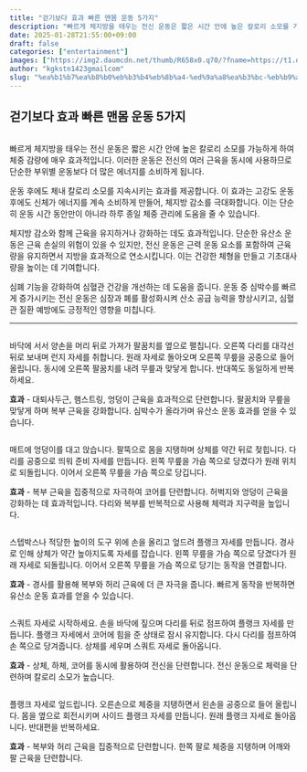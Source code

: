 ```yaml
---
title: "걷기보다 효과 빠른 맨몸 운동 5가지"
description: "빠르게 체지방을 태우는 전신 운동은 짧은 시간 안에 높은 칼로리 소모를 가능하게 하여 체중 감량에 매우 효과적입니다. 이러한 운동은 전신의 여러 근육을 동시에 사용하므로 단순한 부위별 운동보다 더 많은 에너지를 소비하게 됩니다."
date: 2025-01-28T21:55:00+09:00
draft: false
categories: ["entertainment"]
images: ["https://img2.daumcdn.net/thumb/R658x0.q70/?fname=https://t1.daumcdn.net/news/202501/27/tenbody/20250127173019919tcqr.png", "https://t1.daumcdn.net/news/202501/27/tenbody/20250127173020221ibrw.gif", "https://t1.daumcdn.net/news/202501/27/tenbody/20250127173020634nyez.gif", "https://t1.daumcdn.net/news/202501/27/tenbody/20250127173020984rkkl.gif", "https://t1.daumcdn.net/news/202501/27/tenbody/20250127173021312oyey.gif"]
author: "kgkstn1423gmailcom"
slug: "%ea%b1%b7%ea%b8%b0%eb%b3%b4%eb%8b%a4-%ed%9a%a8%ea%b3%bc-%eb%b9%a0%eb%a5%b8-%eb%a7%a8%eb%aa%b8-%ec%9a%b4%eb%8f%99-5%ea%b0%80%ec%a7%80"
---
```


<h2 >걷기보다 효과 빠른 맨몸 운동 5가지</h2> <figure ><img src="https://img2.daumcdn.net/thumb/R658x0.q70/?fname=https://t1.daumcdn.net/news/202501/27/tenbody/20250127173019919tcqr.png" alt=""/></figure> <p>빠르게 체지방을 태우는 전신 운동은 짧은 시간 안에 높은 칼로리 소모를 가능하게 하여 체중 감량에 매우 효과적입니다. 이러한 운동은 전신의 여러 근육을 동시에 사용하므로 단순한 부위별 운동보다 더 많은 에너지를 소비하게 됩니다.</p> <p>운동 후에도 체내 칼로리 소모를 지속시키는 효과를 제공합니다. 이 효과는 고강도 운동 후에도 신체가 에너지를 계속 소비하게 만들어, 체지방 감소를 극대화합니다. 이는 단순히 운동 시간 동안만이 아니라 하루 종일 체중 관리에 도움을 줄 수 있습니다.</p> <p>체지방 감소와 함께 근육을 유지하거나 강화하는 데도 효과적입니다. 단순한 유산소 운동은 근육 손실의 위험이 있을 수 있지만, 전신 운동은 근력 운동 요소를 포함하여 근육량을 유지하면서 지방을 효과적으로 연소시킵니다. 이는 건강한 체형을 만들고 기초대사량을 높이는 데 기여합니다.</p> <p>심폐 기능을 강화하여 심혈관 건강을 개선하는 데 도움을 줍니다. 운동 중 심박수를 빠르게 증가시키는 전신 운동은 심장과 폐를 활성화시켜 산소 공급 능력을 향상시키고, 심혈관 질환 예방에도 긍정적인 영향을 미칩니다.</p> <hr /> <figure ><img src="https://t1.daumcdn.net/news/202501/27/tenbody/20250127173020221ibrw.gif" alt=""/></figure> <p>바닥에 서서 양손을 머리 뒤로 가져가 팔꿈치를 옆으로 펼칩니다. 오른쪽 다리를 대각선 뒤로 보내며 런지 자세를 취합니다. 원래 자세로 돌아오며 오른쪽 무릎을 공중으로 들어 올립니다. 동시에 오른쪽 팔꿈치를 내려 무릎과 맞닿게 합니다. 반대쪽도 동일하게 반복하세요.</p> <p><strong>효과</strong> - 대퇴사두근, 햄스트링, 엉덩이 근육을 효과적으로 단련합니다. 팔꿈치와 무릎을 맞닿게 하며 복부 근육을 강화합니다. 심박수가 올라가며 유산소 운동 효과를 얻을 수 있습니다.</p> <figure ><img src="https://t1.daumcdn.net/news/202501/27/tenbody/20250127173020634nyez.gif" alt=""/></figure> <p>매트에 엉덩이를 대고 앉습니다. 팔뚝으로 몸을 지탱하며 상체를 약간 뒤로 젖힙니다. 다리를 공중으로 띄워 준비 자세를 만듭니다. 왼쪽 무릎을 가슴 쪽으로 당겼다가 원래 위치로 되돌립니다. 이어서 오른쪽 무릎을 가슴 쪽으로 당깁니다.</p> <p><strong>효과</strong> - 복부 근육을 집중적으로 자극하여 코어를 단련합니다. 허벅지와 엉덩이 근육을 강화하는 데 효과적입니다. 다리와 복부를 반복적으로 사용해 체력과 지구력을 높입니다.</p> <figure ><img src="https://t1.daumcdn.net/news/202501/27/tenbody/20250127173020984rkkl.gif" alt=""/></figure> <p>스텝박스나 적당한 높이의 도구 위에 손을 올리고 엎드려 플랭크 자세를 만듭니다. 경사로 인해 상체가 약간 높아지도록 자세를 잡습니다. 왼쪽 무릎을 가슴 쪽으로 당겼다가 원래 자세로 되돌립니다. 이어서 오른쪽 무릎을 가슴 쪽으로 당기는 동작을 연결합니다.</p> <p><strong>효과</strong> - 경사를 활용해 복부와 허리 근육에 더 큰 자극을 줍니다. 빠르게 동작을 반복하면 유산소 운동 효과를 얻을 수 있습니다.</p> <figure ><img src="https://t1.daumcdn.net/news/202501/27/tenbody/20250127173021312oyey.gif" alt=""/></figure> <p>스쿼트 자세로 시작하세요. 손을 바닥에 짚으며 다리를 뒤로 점프하여 플랭크 자세를 만듭니다. 플랭크 자세에서 코어에 힘을 준 상태로 잠시 유지합니다. 다시 다리를 점프하여 손 쪽으로 당겨줍니다. 상체를 세우며 스쿼트 자세로 돌아옵니다.</p> <p><strong>효과</strong> - 상체, 하체, 코어를 동시에 활용하여 전신을 단련합니다. 전신 운동으로 체력을 단련하며 칼로리 소모가 높습니다.</p> <figure ><img src="https://t1.daumcdn.net/news/202501/27/tenbody/20250127173021712fsin.gif" alt=""/></figure> <p>플랭크 자세로 엎드립니다. 오른손으로 체중을 지탱하면서 왼손을 공중으로 들어 올립니다. 몸을 옆으로 회전시키며 사이드 플랭크 자세를 만듭니다. 원래 플랭크 자세로 돌아옵니다. 반대편을 반복하세요.</p> <p><strong>효과</strong> - 복부와 허리 근육을 집중적으로 단련합니다. 한쪽 팔로 체중을 지탱하며 어깨와 팔 근육을 단련합니다.</p>